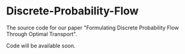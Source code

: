 # Discrete-Probability-Flow

The source code for our paper "Formulating Discrete Probability Flow Through Optimal Transport".

Code will be available soon.
